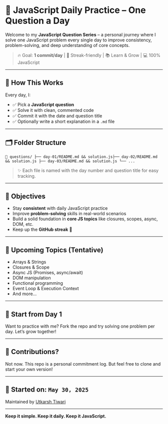 # 🧠 JavaScript Daily Practice – One Question a Day

Welcome to my **JavaScript Question Series** – a personal journey where I solve one JavaScript problem every single day to improve consistency, problem-solving, and deep understanding of core concepts.

> 🔥 Goal: **1 commit/day** | 📆 Streak-friendly | 📚 Learn & Grow | 💻 100% JavaScript

---

## 📌 How This Works

Every day, I:
- ✅ Pick a **JavaScript question**
- ✅ Solve it with clean, commented code
- ✅ Commit it with the date and question title
- ✅ Optionally write a short explanation in a `.md` file

---

## 🗂️ Folder Structure

```
📁 questions/ ├── day-01/README.md && solution.js├── day-02/README.md && solution.js ├── day-03/README.md && solution.js └── ...
```

> ✨ Each file is named with the day number and question title for easy tracking.

---

## 🏁 Objectives

- Stay **consistent** with daily JavaScript practice
- Improve **problem-solving** skills in real-world scenarios
- Build a solid foundation in **core JS topics** like closures, scopes, async, DOM, etc.
- Keep up the **GitHub streak** 💪

---

## 🚀 Upcoming Topics (Tentative)

- Arrays & Strings
- Closures & Scope
- Async JS (Promises, async/await)
- DOM manipulation
- Functional programming
- Event Loop & Execution Context
- And more...

---

## 🧩 Start from Day 1

Want to practice with me? Fork the repo and try solving one problem per day. Let’s grow together!

---

## 💬 Contributions?

Not now. This repo is a personal commitment log. But feel free to clone and start your own version!

---

## 📅 Started on: `May 30, 2025`
Maintained by [Utkarsh Tiwari](https://github.com/UtkarshTheDev)

---

**Keep it simple. Keep it daily. Keep it JavaScript.**